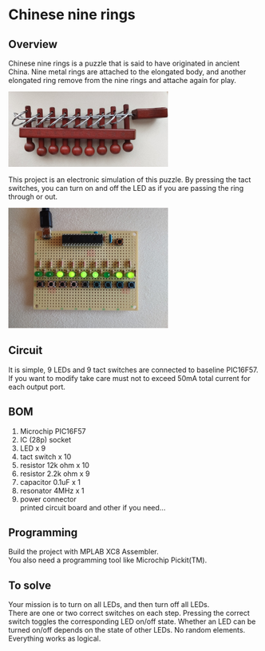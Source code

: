 # Chinese nine rings
## Overview
Chinese nine rings is a puzzle that is said to have originated in ancient China.
Nine metal rings are attached to the elongated body, and another elongated ring remove from the nine rings and attache again for play.  
  
![Chinese nine rings](images/IMG001.png "Chinese nine rings")  
  
This project is an electronic simulation of this puzzle. By pressing the tact switches, you can turn on and off the LED as if you are passing the ring through or out.  
  
![Chinese nine rings](images/IMG002.png "Chinese nine rings")  
  

## Circuit
It is simple, 9 LEDs and 9 tact switches are connected to baseline PIC16F57.  
If you want to modify take care must not to exceed 50mA total current for each output port.

## BOM
1. Microchip PIC16F57  
2. IC (28p) socket  
3. LED x 9  
4. tact switch x 10  
5. resistor 12k ohm x 10  
5. resistor 2.2k ohm x 9  
6. capacitor 0.1uF x 1  
7. resonator 4MHz x 1  
8. power connector  
printed circuit board and other if you need...  

## Programming
Build the project with MPLAB XC8 Assembler.  
You also need a programming tool like Microchip Pickit(TM).

## To solve
Your mission is to turn on all LEDs, and then turn off all LEDs.  
There are one or two correct switches on each step. Pressing the correct switch toggles the corresponding LED on/off state. Whether an LED can be turned on/off depends on the state of other LEDs. No random elements. Everything works as logical.
